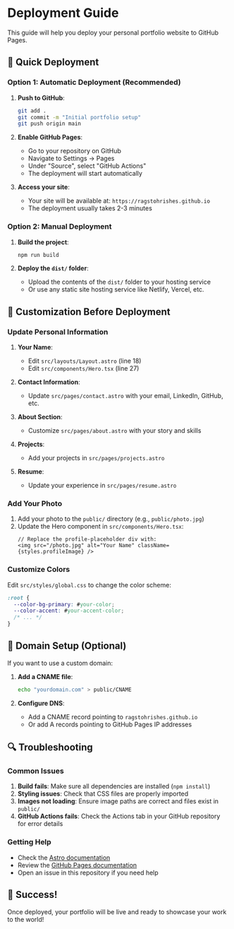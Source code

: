 # Deployment Guide

This guide will help you deploy your personal portfolio website to GitHub Pages.

## 🚀 Quick Deployment

### Option 1: Automatic Deployment (Recommended)

1. **Push to GitHub**:
   ```bash
   git add .
   git commit -m "Initial portfolio setup"
   git push origin main
   ```

2. **Enable GitHub Pages**:
   - Go to your repository on GitHub
   - Navigate to Settings → Pages
   - Under "Source", select "GitHub Actions"
   - The deployment will start automatically

3. **Access your site**:
   - Your site will be available at: `https://ragstohrishes.github.io`
   - The deployment usually takes 2-3 minutes

### Option 2: Manual Deployment

1. **Build the project**:
   ```bash
   npm run build
   ```

2. **Deploy the `dist/` folder**:
   - Upload the contents of the `dist/` folder to your hosting service
   - Or use any static site hosting service like Netlify, Vercel, etc.

## 🔧 Customization Before Deployment

### Update Personal Information

1. **Your Name**: 
   - Edit `src/layouts/Layout.astro` (line 18)
   - Edit `src/components/Hero.tsx` (line 27)

2. **Contact Information**:
   - Update `src/pages/contact.astro` with your email, LinkedIn, GitHub, etc.

3. **About Section**:
   - Customize `src/pages/about.astro` with your story and skills

4. **Projects**:
   - Add your projects in `src/pages/projects.astro`

5. **Resume**:
   - Update your experience in `src/pages/resume.astro`

### Add Your Photo

1. Add your photo to the `public/` directory (e.g., `public/photo.jpg`)
2. Update the Hero component in `src/components/Hero.tsx`:
   ```tsx
   // Replace the profile-placeholder div with:
   <img src="/photo.jpg" alt="Your Name" className={styles.profileImage} />
   ```

### Customize Colors

Edit `src/styles/global.css` to change the color scheme:
```css
:root {
  --color-bg-primary: #your-color;
  --color-accent: #your-accent-color;
  /* ... */
}
```

## 📝 Domain Setup (Optional)

If you want to use a custom domain:

1. **Add a CNAME file**:
   ```bash
   echo "yourdomain.com" > public/CNAME
   ```

2. **Configure DNS**:
   - Add a CNAME record pointing to `ragstohrishes.github.io`
   - Or add A records pointing to GitHub Pages IP addresses

## 🔍 Troubleshooting

### Common Issues

1. **Build fails**: Make sure all dependencies are installed (`npm install`)
2. **Styling issues**: Check that CSS files are properly imported
3. **Images not loading**: Ensure image paths are correct and files exist in `public/`
4. **GitHub Actions fails**: Check the Actions tab in your GitHub repository for error details

### Getting Help

- Check the [Astro documentation](https://docs.astro.build)
- Review the [GitHub Pages documentation](https://docs.github.com/en/pages)
- Open an issue in this repository if you need help

## 🎉 Success!

Once deployed, your portfolio will be live and ready to showcase your work to the world!
